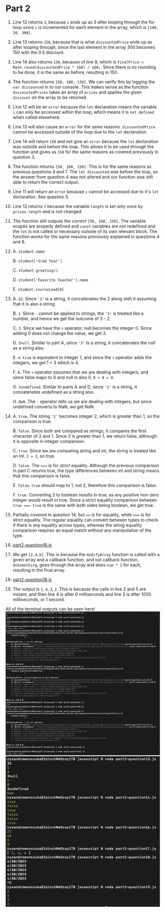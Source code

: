 # Part 2

1. Line 12 returns `3`, because `i` ends up as 3 after looping through the for loop since `i` is incremented for each element in the array, which is `[100, 20, 300]`.
2. Line 13 returns `150`, because that is what `discountedPrice` ends up as after looping through, since the last element in the array 300 becomes 150 with the 0.5 discount.
3. Line 14 also returns `150`, because of line 8, which is `finalPrice = Math.round(discountedPrice * 100) / 100;`. Since there is no rounding to be done, it is the same as before, resulting in 150.
4. The function returns `[50, 100, 150]`. We can verify this by logging the `var discounted` in to our console. This makes sense as the function `discountedPrices` takes an array of `prices` and applies the given `discount` on the array to be returned. 
5. Line 12 will be an `error` because the `let` declaration means the variable `i` can only be accessed within the loop, which means it is `not defined` when called elsewhere.
6. Line 13 will also cause an `error` for the same reasons. `discountedPrice` cannot be accessed outside of the loop due to the `let` declaration.
7. Line 14 will return `150` and not give an `error` because the `let` declaration was outside and before the loop. This allows it to be used through the function and gives us `150` for the same reasons as covered previously in question 3.
8. The function returns `[50, 100, 150]`. This is for the same reasons as previous questions 4 and 7. The `let discounted` was before the loop, so the answer from question 4 was not altered and our function was still able to return the correct output.
9. Line 11 will return an `error` because `i` cannot be accessed due to it's `let` declaration. See question 5.
10. Line 12 returns `3` because the variable `length` is set only once by `prices.length` and is not changed.
11. The function still outputs the correct `[50, 100, 150]`. The variable scopes are properly defined and `const` variables are not redefined and the `let` is not called or necessary outside of its own relevant block. The function works for the same reasons previously explained in questions 4 and 8.
12. A. `student.name`

    B. `student['Grad Year']`

    C. `student.greeting()`

    D. `student['Favorite Teacher'].name`

    E. `student.courseLoad[0]`

13. A. `32`. Since `'3'` is a string, it concatenates the 2 along with it assuming that it is also a string.

    B. `1`. Since `-` cannot be applied to strings, the `'3'` is treated like a number, and hence we get the outcome of 3 - 2.

    C. `3`. Since we have the `+` operator, null becomes the integer 0. Since adding 0 does not change the value, we get 3.

    D. `3null`. Similar to part A, since `'3'` is a string, it concatenates the null as a string also.

    E. `4`. `true` is equivalent to integer 1, and since the `+` operator adds the integers, we get 1 + 3 which is 4.

    F. `0`. The `+` operator assumes that we are dealing with integers, and since false maps to 0 and null is also 0, `0 + 0 = 0`.

    G. `3undefined`. Similar to parts A and D, since `'3'` is a string, it concatenates undefined as a string also.

    H. `NaN`. The `-` operator tells us we are dealing with integers, but since undefined converts to NaN, we get NaN.

14. A. `true`. The string `'2'` becomes integer 2, which is greater than 1, so the comparison is true.

    B. `false`. Since both are compared as strings, it compares the first character of 2 and 1. Since 2 is greater than 1, we return false, although it is opposite in integer comparison.

    C. `true`. Since we are comparing string and int, the string is treated like an int. `2 = 2`, so true.

    D. `false`. The `===` is for strict equality. Although the previous comparison in part C returns true, the type differences between int and string means that this comparison is false.

    E. `false`. `true` should map to 1, not 2, therefore this comparison is false.

    F. `true`. Converting 2 to boolean results in true, as any positive non-zero integer would result in true. Since a strict equality comparison between `true === true` is the same with both sides being boolean, we get true.

15. Partially covered in question 14, but `==` is for equality, while `===` is for strict equality. The regular equality can convert between types to check if there is any equality across types, whereas the string equality comparison requires an equal match without any manipulation of the type.
16. [part2-question16.js](/expose/javascript/part2-question16.js)
17. We get `[2,4,6]`. This is because the `modifyArray` function is called with a given array and a callback function, and out callback function, `doSomething`, goes through the array and does `num * 2` for each, resulting in the final array.
18. [part2-question18.js](/expose/javascript/part2-question18.js)
19. The output is `1`, `4`, `3`, `2`. This is because the calls in line 2 and 5 are instant, and then line 4 is after 0 milliseconds and line 3 is after 1000 milliseconds, or 1 second.

All of the terminal outputs can be seen here!
![part2.1](/media/part2.1.png)
![part2.2](/media/part2.2.png)